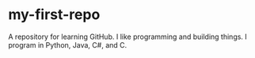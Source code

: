 # my-first-repo
A repository for learning GitHub.
I like programming and building things.
I program in Python, Java, C#, and C.
